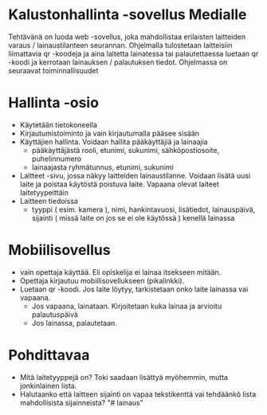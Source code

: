 # Kalustonhallinta -sovellus Medialle
Tehtävänä on luoda web -sovellus, joka mahdollistaa erilaisten laitteiden varaus / lainaustilanteen seurannan. Ohjelmalla tulostetaan laitteisiin liimattavia qr -koodeja ja aina laitetta lainatessa tai palautettaessa luetaan qr -koodi ja kerrotaan lainauksen / palautuksen tiedot. 
Ohjelmassa on seuraavat toiminnallisuudet
# Hallinta -osio
-	Käytetään tietokoneella
- Kirjautumistoiminto ja vain kirjautumalla pääsee sisään
- Käyttäjien hallinta. Voidaan hallita pääkäyttäjiä ja lainaajia
    - pääkäyttäjästä rooli, etunimi, sukunimi, sähköpostiosoite, puhelinnumero
    - lainaajasta ryhmätunnus, etunimi, sukunimi
- Laitteet -sivu, jossa näkyy laitteiden lainaustilanne. Voidaan lisätä uusi laite ja poistaa käytöstä poistuva laite. Vapaana olevat laiteet laitetyypeittäin
- Laitteen tiedoissa 
    - tyyppi ( esim. kamera ), nimi, hankintavuosi, lisätiedot, lainauspäivä, sijainti ( missä laite on jos se ei ole käytössä ) kenellä lainassa 
# Mobiilisovellus
- vain opettaja käyttää. Eli opiskelija ei lainaa itsekseen mitään. 
- Opettaja kirjautuu mobiilisovellukseen (pikalinkki). 
- Luetaan qr -koodi. Jos laite löytyy, tarkistetaan onko laite lainassa vai vapaana. 
    - Jos vapaana, lainataan. Kirjoitetaan kuka lainaa ja arvioitu palautuspäivä
    - Jos lainassa, palautetaan.  
# Pohdittavaa
- Mitä laitetyyppejä on? Toki saadaan lisättyä myöhemmin, mutta jonkinlainen lista. 
- Halutaanko että laitteen sijainti on vapaa tekstikenttä vai tehdäänkö lista mahdollisista sijainneista? 
"# lainaus" 
